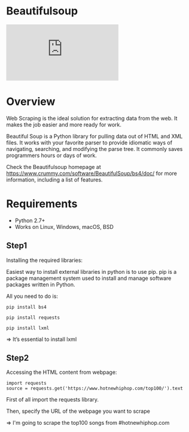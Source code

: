 
Beautifulsoup
=

![PyPI - Python Version](https://img.shields.io/pypi/pyversions/README.md?color=3776AB&logo=python&logoColor=3CB371)

Overview
=
Web Scraping is the ideal solution for extracting data from the web. 
It makes the job easier and more ready for work.

Beautiful Soup is a Python library for pulling data out of HTML and XML files. 
It works with your favorite parser to provide idiomatic ways of navigating, searching, and modifying the parse tree. 
It commonly saves programmers hours or days of work.

Check the Beautifulsoup homepage at https://www.crummy.com/software/BeautifulSoup/bs4/doc/ for more information, including a list of features.

Requirements
=
* Python 2.7+
* Works on Linux, Windows, macOS, BSD

Step1
----
Installing the required libraries:

Easiest way to install external libraries in python is to use pip. pip is a package management system used to install and manage software packages written in Python.

All you need to do is:

    pip install bs4
    
    pip install requests
    
    pip install lxml
    
=> It’s essential to install lxml

Step2
----
Accessing the HTML content from webpage:

    import requests 
    source = requests.get('https://www.hotnewhiphop.com/top100/').text
    
First of all import the requests library.

Then, specify the URL of the webpage you want to scrape

=> I'm going to scrape the top100 songs from  #hotnewhiphop.com
                                              
    


  

    

    
    

  









